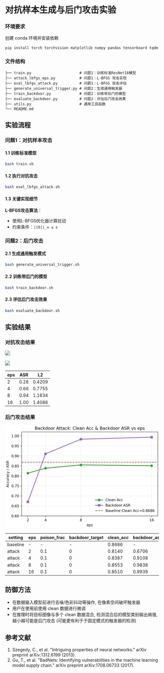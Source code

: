 # 对抗样本生成与后门攻击实验

### 环境要求
创建 conda 环境并安装依赖
```bash
pip install torch torchvision matplotlib numpy pandas tensorboard tqdm
```

### 文件结构
```
├── train.py                      # 问题1：训练标准ResNet18模型
├── attack_lbfgs_eps.py           # 问题1：L-BFGS 攻击实现
├── eval_lbfgs_attack.py          # 问题1：L-BFGS 攻击评估
├── generate_universal_trigger.py # 问题2：生成通用触发器
├── train_backdoor.py             # 问题2：训练带后门的模型
├── evaluate_backdoor.py          # 问题2：评估后门攻击效果
├── utils.py                      # 通用工具函数
└── README.md
```

## 实验流程

### 问题1：对抗样本攻击

#### 1.1 训练标准模型
```bash
bash train.sh
```

#### 1.2 执行对抗攻击
```bash
bash eval_lbfgs_attack.sh
```

#### 1.3 关键实现细节

**L-BFGS攻击算法**：
- 使用L-BFGS优化器计算扰动
- 约束条件：`||δ||_∞ ≤ ε`

### 问题2：后门攻击

#### 2.1 生成通用触发模式
```bash
bash generate_universal_trigger.sh
```

#### 2.2 训练带后门的模型
```bash
bash train_backdoor.sh
```

#### 2.3 评估后门攻击效果
```bash
bash evaluate_backdoor.sh
```

## 实验结果

### 对抗攻击结果

![](exp/resnet18_cifar10_20250810_134829/lbfgs_attack/epsilon_matrix.png)

![](exp/resnet18_cifar10_20250810_134829/lbfgs_attack/lbfgs_results.png)


| eps | ASR | L2 |
|-----|-----|-----|
| 2 | 0.28 | 0.4209 |
| 4 | 0.66 | 0.7755 |
| 8 | 0.94 | 1.1634 |
| 16 | 1.00 | 1.4088 |

### 后门攻击结果

![](assets/backdoor_results.png)

| setting | eps | poison_frac | backdoor_target | clean_acc | backdoor_asr |
|---------|-----|-------------|-----------------|-----------|--------------|
| baseline | - | - | - | 0.8686 | - |
| attack | 2 | 0.1 | 0 | 0.8140 | 0.6706 |
| attack | 4 | 0.1 | 0 | 0.8387 | 0.9108 |
| attack | 8 | 0.1 | 0 | 0.8553 | 0.9838 |
| attack | 16 | 0.1 | 0 | 0.8510 | 0.9939 |

## 防御方法

- 在数据输入模型前进行去噪/色彩抖动等操作, 在像素空间破坏触发器
- 用户在使用前使用 clean 数据进行微调
- 在推理时将目标图像与多个 clean 数据混合, 检测混合后的模型类别输出熵值, 越小越可能是后门攻击 (可能更有利于于固定模式的触发器的检测)

## 参考文献

1. Szegedy, C., et al. "Intriguing properties of neural networks." arXiv preprint arXiv:1312.6199 (2013).
2. Gu, T., et al. "BadNets: Identifying vulnerabilities in the machine learning model supply chain." arXiv preprint arXiv:1708.06733 (2017).